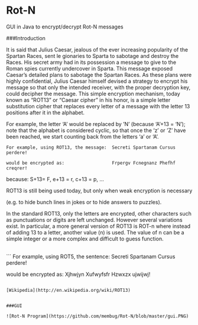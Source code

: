 Rot-N
=====

GUI in Java to encrypt/decrypt Rot-N messages

###Introduction

It is said that Julius Caesar, jealous of the ever increasing popularity of the Spartan Races, sent le gionaries to Sparta to sabotage and destroy the Races. His secret army had in its possession a message to give to the Roman spies currently undercover in Sparta. This message exposed Caesar’s detailed plans to sabotage the Spartan
Races. As these plans were highly confidential, Julius Caesar himself devised a strategy to encrypt his message
so that only the intended receiver, with the proper decryption key, could decipher the message. This simple encryption
mechanism, today known as “ROT13” or “Caesar cipher” in his honor, is a simple letter substitution cipher that replaces every letter of a message with the letter 13 positions after it in the alphabet.

For example, the letter ‘A’ would be replaced by ’N’ (because ‘A’+13 = ‘N’); 
note that the alphabet is considered cyclic, so that once the ‘z’ or ’Z’ have been reached, we start counting back from the letters ‘a’ or ‘A’.
<br/>
```
For example, using ROT13, the message:  Secreti Spartanam Cursus perdere!

would be encrypted as:                  Frpergv Fcnegnanz Phefhf creqrer!
```
because: S+13= F, e+13 = r, c+13 = p, ...

ROT13 is still being used today, but only when weak encryption is necessary 

(e.g. to hide bunch lines in jokes or to hide answers to puzzles).
 
In the standard ROT13, only the letters are encrypted, other characters such as punctuations or digits are left unchanged.
However several variations exist. In particular, a more general version of ROT13 is ROT-n where instead of adding 13 to a letter, another value (n) is used. The value of n can be a simple integer or a more complex and difficult to guess function.

<br/>
```
For example, using ROT5, the sentence: Secreti Spartanam Cursus perdere!

would be encrypted as:                 Xjhwjyn Xufwyfsfr Hzwxzx ujwijwj!
```

[Wikipedia](http://en.wikipedia.org/wiki/ROT13)


###GUI

![Rot-N Program](https://github.com/membug/Rot-N/blob/master/gui.PNG)
